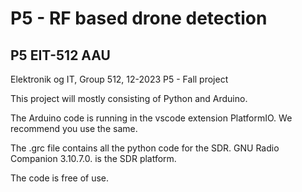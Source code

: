 # P5 - RF based drone detection
## P5 EIT-512 AAU
Elektronik og IT, Group 512, 12-2023 P5 - Fall project

This project will mostly consisting of Python and Arduino.

The Arduino code is running in the vscode extension PlatformIO.
We recommend you use the same. 

The .grc file contains all the python code for the SDR. 
GNU Radio Companion 3.10.7.0. is the SDR platform.

The code is free of use. 